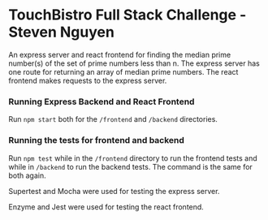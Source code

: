 # TouchBistro Full Stack Challenge - Steven Nguyen

An express server and react frontend for finding the median prime number(s) of the set of prime numbers less than n.
The express server has one route for returning an array of median prime numbers.
The react frontend makes requests to the express server.

### Running Express Backend and React Frontend 

Run ```npm start``` both for the `/frontend` and `/backend` directories.

### Running the tests for frontend and backend

Run ```npm test``` while in the `/frontend` directory to run the frontend tests and while in `/backend` to run the backend tests.
The command is the same for both again. 

Supertest and Mocha were used for testing the express server. 

Enzyme and Jest were used for testing the react frontend.

